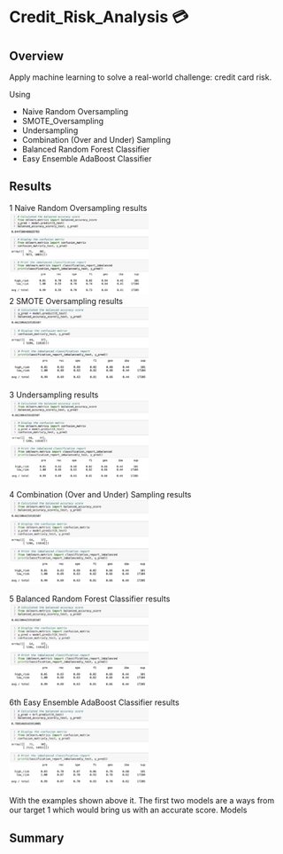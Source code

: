 # Credit_Risk_Analysis 💳 

## Overview
Apply machine learning to solve a real-world challenge: credit card risk.

Using
* Naive Random Oversampling
* SMOTE_Oversampling
* Undersampling
* Combination (Over and Under) Sampling
* Balanced Random Forest Classifier
* Easy Ensemble AdaBoost Classifier

## Results

1 Naive Random Oversampling results<br>
<img src="https://github.com/Acromic/Credit_Risk_Analysis/blob/5f0c45dc4823e468013dc3b6f7c2a173cabe52b1/resources/Naive%20Random%20Oversampling.png" width="50%" height="50%">
<br>
2 SMOTE Oversampling results<br>
<img
src="https://github.com/Acromic/Credit_Risk_Analysis/blob/5f0c45dc4823e468013dc3b6f7c2a173cabe52b1/resources/SMOTE_Oversampling.png" width="50%" height="50%">
<br>

3 Undersampling results<br>
<img
src="https://github.com/Acromic/Credit_Risk_Analysis/blob/5f0c45dc4823e468013dc3b6f7c2a173cabe52b1/resources/Undersampling.png" width="50%" height="50%">
<br>

4 Combination (Over and Under) Sampling results<br>
<img
src="https://github.com/Acromic/Credit_Risk_Analysis/blob/983e989954cd52070a244db381b4c0094b15e48d/resources/Combination%20(Over%20and%20Under)%20Sampling.png" width="50%" height="50%">
<br>

5 Balanced Random Forest Classifier results<br>
<img
src="https://github.com/Acromic/Credit_Risk_Analysis/blob/983e989954cd52070a244db381b4c0094b15e48d/resources/Combination%20(Over%20and%20Under)%20Sampling.png" width="50%" height="50%">
<br>

6th Easy Ensemble AdaBoost Classifier results<br>
<img
src="https://github.com/Acromic/Credit_Risk_Analysis/blob/a745af95549647a8530c50ecc0902cf6a68acc18/resources/Easy%20Ensemble%20AdaBoost%20Classifier.png" width="50%" height="50%">
<br>

With the examples shown above it. The first two models are a ways from our target 1 which would bring us with an accurate score. Models 

## Summary
